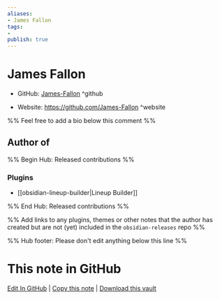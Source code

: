 ```yaml
---
aliases:
- James Fallon
tags:
- 
publish: true
---
```


# James Fallon

- GitHub: [James-Fallon](https://github.com/James-Fallon/) ^github
<!-- - Discord: `@` ^discord-->
- Website: <https://github.com/James-Fallon> ^website
<!-- - [[Publish sites|Publish site]]: <https://> ^publish-->

%% Feel free to add a bio below this comment %%


## Author of

%% Begin Hub: Released contributions %%
### Plugins
- [[obsidian-lineup-builder|Lineup Builder]]

%% End Hub: Released contributions %%

%% Add links to any plugins, themes or other notes that the author has created but are not (yet) included in the `obsidian-releases` repo %%

<!--
### Unlisted plugins
-->

<!--
### Others
-->

<!--
## Sponsor this author
-->

<!-- - [[GitHub sponsors]]: [Sponsor @James-Fallon on GitHub Sponsors](https://github.com/sponsors/James-Fallon) ^github-sponsor-->
<!-- - [[Buy me a coffee]]: <https://> ^buy-me-a-coffee-->
<!-- - [[PayPal]]: <https://> ^paypal-->
<!-- - [[Patreon]]: <https://> ^patreon-->

<!--
## Follow this author
-->

<!-- - [[YouTube Channels|On YouTube]]: <https://> ^youtube-->
<!-- - Twitter: <https://> ^twitter-->
<!-- - ... -->

%% Hub footer: Please don't edit anything below this line %%

# This note in GitHub

<span class="git-footer">[Edit In GitHub](https://github.dev/obsidian-community/obsidian-hub/blob/main/01%20-%20Community/People/James-Fallon.md "git-hub-edit-note") | [Copy this note](https://raw.githubusercontent.com/obsidian-community/obsidian-hub/main/01%20-%20Community/People/James-Fallon.md "git-hub-copy-note") | [Download this vault](https://github.com/obsidian-community/obsidian-hub/archive/refs/heads/main.zip "git-hub-download-vault") </span>
